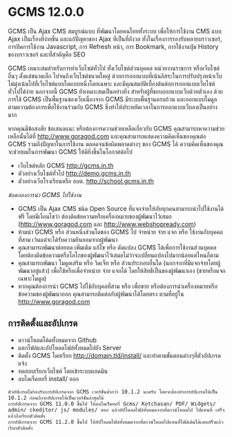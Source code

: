 # GCMS 12.0.0

GCMS เป็น Ajax CMS สมบูรณ์แบบ ที่พัฒนาโดยคนไทยทั้งระบบ เพื่อให้การใช้งาน CMS แบบ Ajax เป็นเรื่องที่ง่ายขึ้น และแก้ปัญหาของ Ajax ที่เป็นที่กังวล ทั้งในเรื่องการรองรับหลายบราวเซอร์, การปิดการใช้งาน Javascript, การ Refresh หน้า, การ Bookmark, การใช้งานปุ่ม History ของบราวเซอร์ และที่สำคัญคือ SEO

GCMS เหมาะสมสำหรับการทำเว็บไซต์ทั่วไป ทั้งเว็บไซต์ส่วนบุคคล หน่วยงานราชการ หรือเว็บไซต์อื่นๆ ตั้งแต่ขนาดเล็ก ไปจนถึงเว็บไซต์ขนาดใหญ่ ด้วยการออกแบบที่เน้นอิสระในการปรับปรุงหน้าเว็บ ไม่มุ่งเน้นไปที่เว็บไซต์แบบใดแบบหนึ่งโดยเฉพาะ และมีคุณสมบัติเบื้องต้นต่อการออกแบบเว็บไซต์ทั่วไปได้ง่าย นอกจากนี้ GCMS ยังเหมาะสมเป็นอย่างยิ่ง สำหรับผู้ที่ชอบออกแบบเว็บด้วยตัวเอง ด้วยการใช้ GCMS เป็นพื้นฐานของเว็บเนื่องจาก GCMS มีระบบพื้นฐานครบถ้วน และออกแบบโมดูลตามความต้องการเพื่อใช้งานร่วมกับ GCMS ซึ่งทำให้ประหยัดเวลาในการออกแบบเว็บลงเป็นอย่างมาก

หากคุณมีข้อสงสัย ข้อเสนอแนะ หรือต้องการความช่วยเหลือเกี่ยวกับ GCMS คุณสามารถหาความช่วยเหลือนั้นได้ที่ http://www.goragod.com และคุณสามารถแสดงความคิดเห็นของคุณต่อ GCMS รวมถึงปัญหาในการใช้งาน ตลอดจนข้อผิดพลาดต่างๆ ของ GCMS ได้ ความคิดเห็นของคุณจะช่วยผมในการพัฒนา GCMS ให้ดียิ่งขึ้นในโอกาศต่อไป

* เว็บไซต์หลัก GCMS http://gcms.in.th
* ตัวอย่างเว็บไซต์ทั่วไป http://demo.gcms.in.th
* ตัวอย่างเว็บโรงเรียนหรือ อบต. http://school.gcms.in.th

*ข้อตกลงการนำ GCMS ไปใช้งาน*
* GCMS เป็น Ajax CMS ชนิด Open Source ที่แจกจ่ายให้กับทุกคนสามารถนำไปใช้งานได้ ฟรี โดยมีเงื่อนไขว่า ต้องติดข้อความหรือเครื่องหมายของผู้พัฒนาไว้เสมอ (http://www.goragod.com และ http://www.webshopready.com)
* ห้ามนำ GCMS หรือ ส่วนหนึ่งส่วนใดของ GCMS ไป จำหน่าย จ่าย แจก หรือ ใช้งานกับบุคคลที่สาม เว้นแต่จะได้รับความยินยอมจากผู้พัฒนา
* คุณสามารถพัฒนาต่อยอด เพิ่มเติม แก้ไข หรือ ดัดแปลง GCMS ได้เพื่อการใช้งานส่วนบุคคล โดยต้องติดข้อความหรือโลโกของผู้พัฒนาไว้เสมอไม่ว่าจะเปลี่ยนแปลงไปมากน้อยแค่ไหนก็ตาม
* คุณสามารถพัฒนา โมดูลเสริม หรือ วิดเจ็ท หรือ ส่วนประกอบอื่นใด (นอกจากที่มีแจกจ่ายโดยผู้พัฒนาอยู่แล้ว) เพื่อใช้หรือเพื่อจำหน่าย จ่าย แจกได้ โดยให้สิทธิ์เป็นของผู้พัฒนาเอง (ขายหรือแจกเฉพาะโมดูล)
* หากคุณต้องการนำ GCMS ไปใช้กับบุคลที่สาม หรือ เพื่อขาย หรือต้องการนำเครื่องหมายหรือข้อความของผู้พัฒนาออก คุณสามารถติดต่อกับผู้พัฒนาได้โดยตรง ตามที่อยู่ใน http://www.goragod.com

## การติดตั้งและอัปเกรด
* ดาวน์โหลดโค้ดทั้งหมดจาก Github
* แตกไฟล์และอัปโหลดไฟล์ทั้งหมดไปยัง Server
* ติดตั้ง GCMS โดยเรียก http://domain.tld/install/ และทำตามขั้นตอนต่างๆที่ตัวอัปเกรดแจ้ง
* ทดสอบเรียกเว็บไซต์ โดยเข้าระบบแอดมิน
* ลบไดเร็คทอรี่ install/ ออก
```
ตัวอัปเกรดไม่รองรับการอัปเกรดจาก GCMS เวอร์ชั่นต่ำกว่า 10.1.2 นะครับ โดยจะต้องทำการอัปเกรดให้เป็น 10.1.2 ก่อนถึงจะอัปเกรดให้เป็นเวอร์ชั่นล่าสุดได้
การอัปเกรดจาก GCMS 11.0.0 ขึ้นไป ให้ลบไดเร็คทอรี่ Gcms/ Kotchasan/ PDF/ Widgets/ admin/ ckeditor/ js/ modules/ ออก แล้วอัปโหลดไฟล์ทั้งหมดจากที่ดาวน์โหลดไป ไปแทนที่ เสร็จแล้วถึงเรียกตัวติดตั้ง
การอัปเกรดจาก GCMS 11.2.0 ขึ้นไป ให้อัปโหลดไฟล์ทั้งหมดจากที่ดาวน์โหลดไปแทนที่ไฟล์เดิมได้เลยเสร็จแล้วเรียกตัวติดตั้ง
```